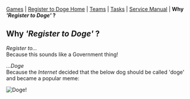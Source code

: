 [Games](/docs) | [Register to Doge Home](/docs/register-to-doge) | [Teams](/docs/register-to-doge-teams) | [Tasks](/docs/register-to-doge-tasks) | [Service Manual](/docs/register-to-doge-sm) | **Why _'Register to Doge'_ ?**

## Why _'Register to Doge'_ ?

_Register to..._  
Because this sounds like a Government thing!

_...Doge_  
Because the _Internet_ decided that the below dog should be called 'doge' and became a popular meme:

![Doge!](https://i.kym-cdn.com/entries/icons/mobile/000/013/564/doge.jpg)

